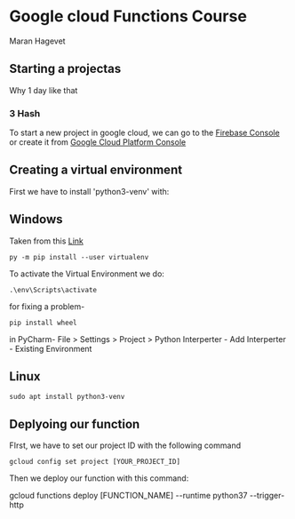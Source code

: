 # Google cloud Functions Course

Maran Hagevet

## Starting a projectas

Why 1 day like that

### 3 Hash

To start a new project in google cloud, we can go to the [Firebase Console](https://console.firebase.google.com) or create it from [Google Cloud Platform Console](https://console.cloud.google.com)

## Creating a virtual environment

First we have to install 'python3-venv' with:

## Windows

Taken from this [Link](https://packaging.python.org/en/latest/guides/installing-using-pip-and-virtual-environments/)

```
py -m pip install --user virtualenv
```

To activate the Virtual Environment we do:

```
.\env\Scripts\activate
```

for fixing a problem-

```
pip install wheel
```

in PyCharm-
File > Settings > Project > Python Interperter -
Add Interperter -
Existing Environment

## Linux

```
sudo apt install python3-venv
```

## Deplyoing our function

FIrst, we have to set our project ID with the following command

```
gcloud config set project [YOUR_PROJECT_ID]
```

Then we deploy our function with this command:

gcloud functions deploy [FUNCTION_NAME] --runtime python37 --trigger-http
